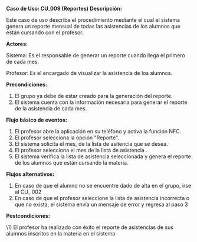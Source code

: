 ﻿**Caso de Uso: CU\_009 (Reportes)** **Descripción:** 

Este caso de uso describe el procedimiento mediante el cual el sistema genera un reporte mensual de todas las asistencias de los alumnos que están cursando con el profesor. 

**Actores:** 

Sistema: Es el responsable de generar un reporte cuando llega el primero de cada mes. 

Profesor: Es el encargado de visualizar la asistencia de los alumnos. 

**Precondiciones:**.  

1. El grupo ya debe de estar creado para la generación del reporte.  
1. El sistema cuenta con la información necesaria para generar el reporte de la asistencia de cada mes. 

**Flujo básico de eventos:** 

1) El profesor abre la aplicación en su teléfono y activa la función NFC. 
1) El profesor selecciona la opción "Reporte". 
1) El sistema solicita el mes, de la lista de asitencia que se desea.  
1) El profesor selecciona el mes de la lista de asistencia . 
1) El sistema verifica la lista de asistencia seleccionada y genera el reporte de los alumnos que están cursando la materia. 


**Flujos alternativos:** 

1) En caso de que el alumno no se encuentre dado de alta en el grupo, irse al CU\_ 002 
1) En caso de que el profesor seleccione la lista de asistencia incorrecta o que no exista, el sistema envía un mensaje de error y regresa al paso 3      

**Postcondiciones:** 

\1) El profesor ha realizado con éxito el reporte de asistencias de sus alumnos inscritos en la materia en el sistema 
